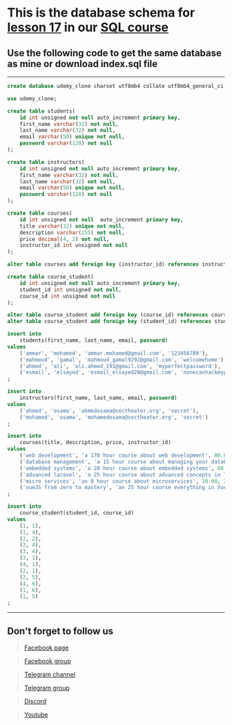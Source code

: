 # This is the database schema for [lesson 17]() in our [SQL course](https://youtube.com/playlist?list=PL7mt2FDjAkPf5lpAnUDwbTYH4tuB-BN-v)

## Use the following code to get the same database as mine or download index.sql file

---

```sql
create database udemy_clone charset utf8mb4 collate utf8mb4_general_ci;

use udemy_clone;

create table students(
    id int unsigned not null auto_increment primary key,
    first_name varchar(32) not null,
    last_name varchar(32) not null,
    email varchar(50) unique not null,
    password varchar(128) not null
);

create table instructors(
    id int unsigned not null auto_increment primary key,
    first_name varchar(32) not null,
    last_name varchar(32) not null,
    email varchar(50) unique not null,
    password varchar(128) not null
);

create table courses(
    id int unsigned not null  auto_increment primary key,
    title varchar(32) unique not null,
    description varchar(255) not null,
    price decimal(4, 2) not null,
    instructor_id int unsigned not null
);

alter table courses add foreign key (instructor_id) references instructors(id) on delete cascade;

create table course_student(
    id int unsigned not null auto_increment primary key,
    student_id int unsigned not null,
    course_id int unsigned not null
);

alter table course_student add foreign key (course_id) references courses(id) on delete cascade;
alter table course_student add foreign key (student_id) references students(id) on delete cascade;

insert into
    students(first_name, last_name, email, password)
values
    ('ammar', 'mohamed', 'ammar.mohamed@gmail.com', '123456789'),
    ('mahmoud', 'gamal', 'mahmoud_gamal9292@gmail.com', 'welcomehome'),
    ('ahmed', 'ali', 'ali.ahmed_191@gmail.com', 'myperfectpassword'),
    ('esmail', 'elsayed', 'esmail_elsayed28@gmail.com', 'nonecanhackmypassword')
;

insert into
    instructors(first_name, last_name, email, password)
values
    ('ahmed', 'osama', 'ahmedosama@sectheater.org', 'secret'),
    ('mohamed', 'osama', 'mohamedosama@sectheater.org', 'secret')
;

insert into
    courses(title, description, price, instructor_id)
values
    ('web development', 'a 170 hour course about web development', 80.00, 1),
    ('database management', 'a 15 hour course about managing your database', 40.00, 1),
    ('embedded systems', 'a 28 hour course about embedded systems', 60.00, 1),
    ('advanced laravel', 'a 25 hour course about advanced concepts in laravel', 10.00, 2),
    ('micro services', 'an 8 hour course about microservices', 10.00, 2),
    ('vueJS from zero to mastery', 'an 25 hour course everything in VueJS', 75.00, 2)
;

insert into
    course_student(student_id, course_id)
values
    (1, 1),
    (1, 4),
    (2, 2),
    (2, 4),
    (3, 4),
    (3, 1),
    (4, 1),
    (2, 1),
    (2, 5),
    (4, 6),
    (1, 6),
    (1, 5)
;
```
---
## Don't forget to follow us


> [Facebook page](https://bit.ly/39dTot4)

> [Facebook group](https://bit.ly/39c5YsH)

> [Telegram channel](https://bit.ly/35Zd41Z)

> [Telegram group](https://bit.ly/361mzOd)

> [Discord](https://bit.ly/39c8Ohw)

> [Youtube](https://bit.ly/2J3v95R)
